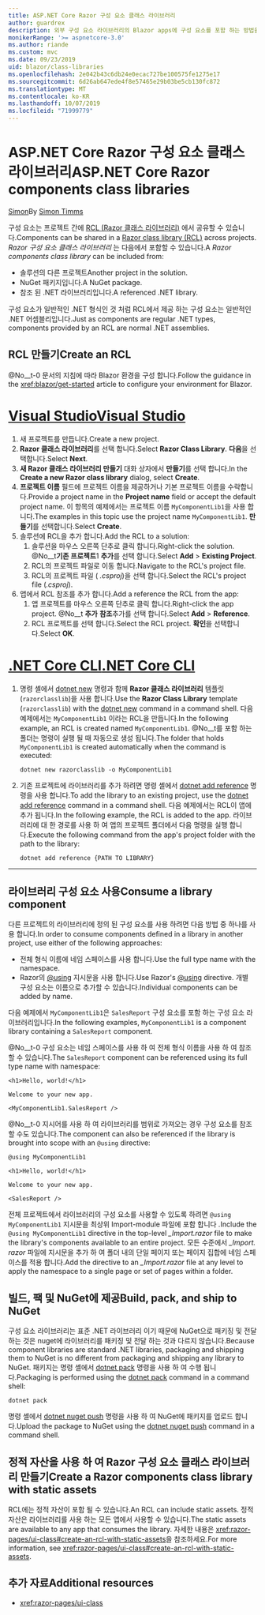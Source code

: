 ```yaml
---
title: ASP.NET Core Razor 구성 요소 클래스 라이브러리
author: guardrex
description: 외부 구성 요소 라이브러리의 Blazor apps에 구성 요소를 포함 하는 방법을 알아봅니다.
monikerRange: '>= aspnetcore-3.0'
ms.author: riande
ms.custom: mvc
ms.date: 09/23/2019
uid: blazor/class-libraries
ms.openlocfilehash: 2e042b43c6db24e0ecac727be100575fe1275e17
ms.sourcegitcommit: 6d26ab647ede4f8e57465e29b03be5cb130fc872
ms.translationtype: MT
ms.contentlocale: ko-KR
ms.lasthandoff: 10/07/2019
ms.locfileid: "71999779"
---
```

# <a name="aspnet-core-razor-components-class-libraries"></a><span data-ttu-id="71172-103">ASP.NET Core Razor 구성 요소 클래스 라이브러리</span><span class="sxs-lookup"><span data-stu-id="71172-103">ASP.NET Core Razor components class libraries</span></span>

<span data-ttu-id="71172-104">[Simon](https://github.com/stimms)</span><span class="sxs-lookup"><span data-stu-id="71172-104">By [Simon Timms](https://github.com/stimms)</span></span>

<span data-ttu-id="71172-105">구성 요소는 프로젝트 간에 [RCL (Razor 클래스 라이브러리)](xref:razor-pages/ui-class) 에서 공유할 수 있습니다.</span><span class="sxs-lookup"><span data-stu-id="71172-105">Components can be shared in a [Razor class library (RCL)](xref:razor-pages/ui-class) across projects.</span></span> <span data-ttu-id="71172-106">*Razor 구성 요소 클래스 라이브러리* 는 다음에서 포함할 수 있습니다.</span><span class="sxs-lookup"><span data-stu-id="71172-106">A *Razor components class library* can be included from:</span></span>

* <span data-ttu-id="71172-107">솔루션의 다른 프로젝트</span><span class="sxs-lookup"><span data-stu-id="71172-107">Another project in the solution.</span></span>
* <span data-ttu-id="71172-108">NuGet 패키지입니다.</span><span class="sxs-lookup"><span data-stu-id="71172-108">A NuGet package.</span></span>
* <span data-ttu-id="71172-109">참조 된 .NET 라이브러리입니다.</span><span class="sxs-lookup"><span data-stu-id="71172-109">A referenced .NET library.</span></span>

<span data-ttu-id="71172-110">구성 요소가 일반적인 .NET 형식인 것 처럼 RCL에서 제공 하는 구성 요소는 일반적인 .NET 어셈블리입니다.</span><span class="sxs-lookup"><span data-stu-id="71172-110">Just as components are regular .NET types, components provided by an RCL are normal .NET assemblies.</span></span>

## <a name="create-an-rcl"></a><span data-ttu-id="71172-111">RCL 만들기</span><span class="sxs-lookup"><span data-stu-id="71172-111">Create an RCL</span></span>

<span data-ttu-id="71172-112">@No__t-0 문서의 지침에 따라 Blazor 환경을 구성 합니다.</span><span class="sxs-lookup"><span data-stu-id="71172-112">Follow the guidance in the <xref:blazor/get-started> article to configure your environment for Blazor.</span></span>

# <a name="visual-studiotabvisual-studio"></a>[<span data-ttu-id="71172-113">Visual Studio</span><span class="sxs-lookup"><span data-stu-id="71172-113">Visual Studio</span></span>](#tab/visual-studio)

1. <span data-ttu-id="71172-114">새 프로젝트를 만듭니다.</span><span class="sxs-lookup"><span data-stu-id="71172-114">Create a new project.</span></span>
1. <span data-ttu-id="71172-115">**Razor 클래스 라이브러리**를 선택 합니다.</span><span class="sxs-lookup"><span data-stu-id="71172-115">Select **Razor Class Library**.</span></span> <span data-ttu-id="71172-116">**다음**을 선택합니다.</span><span class="sxs-lookup"><span data-stu-id="71172-116">Select **Next**.</span></span>
1. <span data-ttu-id="71172-117">**새 Razor 클래스 라이브러리 만들기** 대화 상자에서 **만들기**를 선택 합니다.</span><span class="sxs-lookup"><span data-stu-id="71172-117">In the **Create a new Razor class library** dialog, select **Create**.</span></span>
1. <span data-ttu-id="71172-118">**프로젝트 이름** 필드에 프로젝트 이름을 제공하거나 기본 프로젝트 이름을 수락합니다.</span><span class="sxs-lookup"><span data-stu-id="71172-118">Provide a project name in the **Project name** field or accept the default project name.</span></span> <span data-ttu-id="71172-119">이 항목의 예제에서는 프로젝트 이름 `MyComponentLib1`을 사용 합니다.</span><span class="sxs-lookup"><span data-stu-id="71172-119">The examples in this topic use the project name `MyComponentLib1`.</span></span> <span data-ttu-id="71172-120">**만들기**를 선택합니다.</span><span class="sxs-lookup"><span data-stu-id="71172-120">Select **Create**.</span></span>
1. <span data-ttu-id="71172-121">솔루션에 RCL을 추가 합니다.</span><span class="sxs-lookup"><span data-stu-id="71172-121">Add the RCL to a solution:</span></span>
   1. <span data-ttu-id="71172-122">솔루션을 마우스 오른쪽 단추로 클릭 합니다.</span><span class="sxs-lookup"><span data-stu-id="71172-122">Right-click the solution.</span></span> <span data-ttu-id="71172-123">@No__t**기존 프로젝트**1 **추가**를 선택 합니다.</span><span class="sxs-lookup"><span data-stu-id="71172-123">Select **Add** > **Existing Project**.</span></span>
   1. <span data-ttu-id="71172-124">RCL의 프로젝트 파일로 이동 합니다.</span><span class="sxs-lookup"><span data-stu-id="71172-124">Navigate to the RCL's project file.</span></span>
   1. <span data-ttu-id="71172-125">RCL의 프로젝트 파일 ( *.csproj*)을 선택 합니다.</span><span class="sxs-lookup"><span data-stu-id="71172-125">Select the RCL's project file (*.csproj*).</span></span>
1. <span data-ttu-id="71172-126">앱에서 RCL 참조를 추가 합니다.</span><span class="sxs-lookup"><span data-stu-id="71172-126">Add a reference the RCL from the app:</span></span>
   1. <span data-ttu-id="71172-127">앱 프로젝트를 마우스 오른쪽 단추로 클릭 합니다.</span><span class="sxs-lookup"><span data-stu-id="71172-127">Right-click the app project.</span></span> <span data-ttu-id="71172-128">@No__t **추가** **참조**추가를 선택 합니다.</span><span class="sxs-lookup"><span data-stu-id="71172-128">Select **Add** > **Reference**.</span></span>
   1. <span data-ttu-id="71172-129">RCL 프로젝트를 선택 합니다.</span><span class="sxs-lookup"><span data-stu-id="71172-129">Select the RCL project.</span></span> <span data-ttu-id="71172-130">**확인**을 선택합니다.</span><span class="sxs-lookup"><span data-stu-id="71172-130">Select **OK**.</span></span>

# <a name="net-core-clitabnetcore-cli"></a>[<span data-ttu-id="71172-131">.NET Core CLI</span><span class="sxs-lookup"><span data-stu-id="71172-131">.NET Core CLI</span></span>](#tab/netcore-cli)

1. <span data-ttu-id="71172-132">명령 셸에서 [dotnet new](/dotnet/core/tools/dotnet-new) 명령과 함께 **Razor 클래스 라이브러리** 템플릿 (`razorclasslib`)을 사용 합니다.</span><span class="sxs-lookup"><span data-stu-id="71172-132">Use the **Razor Class Library** template (`razorclasslib`) with the [dotnet new](/dotnet/core/tools/dotnet-new) command in a command shell.</span></span> <span data-ttu-id="71172-133">다음 예제에서는 `MyComponentLib1` 이라는 RCL을 만듭니다.</span><span class="sxs-lookup"><span data-stu-id="71172-133">In the following example, an RCL is created named `MyComponentLib1`.</span></span> <span data-ttu-id="71172-134">@No__t를 포함 하는 폴더는 명령이 실행 될 때 자동으로 생성 됩니다.</span><span class="sxs-lookup"><span data-stu-id="71172-134">The folder that holds `MyComponentLib1` is created automatically when the command is executed:</span></span>

   ```dotnetcli
   dotnet new razorclasslib -o MyComponentLib1
   ```

1. <span data-ttu-id="71172-135">기존 프로젝트에 라이브러리를 추가 하려면 명령 셸에서 [dotnet add reference](/dotnet/core/tools/dotnet-add-reference) 명령을 사용 합니다.</span><span class="sxs-lookup"><span data-stu-id="71172-135">To add the library to an existing project, use the [dotnet add reference](/dotnet/core/tools/dotnet-add-reference) command in a command shell.</span></span> <span data-ttu-id="71172-136">다음 예제에서는 RCL이 앱에 추가 됩니다.</span><span class="sxs-lookup"><span data-stu-id="71172-136">In the following example, the RCL is added to the app.</span></span> <span data-ttu-id="71172-137">라이브러리에 대 한 경로를 사용 하 여 앱의 프로젝트 폴더에서 다음 명령을 실행 합니다.</span><span class="sxs-lookup"><span data-stu-id="71172-137">Execute the following command from the app's project folder with the path to the library:</span></span>

   ```dotnetcli
   dotnet add reference {PATH TO LIBRARY}
   ```

---

## <a name="consume-a-library-component"></a><span data-ttu-id="71172-138">라이브러리 구성 요소 사용</span><span class="sxs-lookup"><span data-stu-id="71172-138">Consume a library component</span></span>

<span data-ttu-id="71172-139">다른 프로젝트의 라이브러리에 정의 된 구성 요소를 사용 하려면 다음 방법 중 하나를 사용 합니다.</span><span class="sxs-lookup"><span data-stu-id="71172-139">In order to consume components defined in a library in another project, use either of the following approaches:</span></span>

* <span data-ttu-id="71172-140">전체 형식 이름에 네임 스페이스를 사용 합니다.</span><span class="sxs-lookup"><span data-stu-id="71172-140">Use the full type name with the namespace.</span></span>
* <span data-ttu-id="71172-141">Razor의 [\@using](xref:mvc/views/razor#using) 지시문을 사용 합니다.</span><span class="sxs-lookup"><span data-stu-id="71172-141">Use Razor's [\@using](xref:mvc/views/razor#using) directive.</span></span> <span data-ttu-id="71172-142">개별 구성 요소는 이름으로 추가할 수 있습니다.</span><span class="sxs-lookup"><span data-stu-id="71172-142">Individual components can be added by name.</span></span>

<span data-ttu-id="71172-143">다음 예제에서 `MyComponentLib1`은 `SalesReport` 구성 요소를 포함 하는 구성 요소 라이브러리입니다.</span><span class="sxs-lookup"><span data-stu-id="71172-143">In the following examples, `MyComponentLib1` is a component library containing a `SalesReport` component.</span></span>

<span data-ttu-id="71172-144">@No__t-0 구성 요소는 네임 스페이스를 사용 하 여 전체 형식 이름을 사용 하 여 참조할 수 있습니다.</span><span class="sxs-lookup"><span data-stu-id="71172-144">The `SalesReport` component can be referenced using its full type name with namespace:</span></span>

```cshtml
<h1>Hello, world!</h1>

Welcome to your new app.

<MyComponentLib1.SalesReport />
```

<span data-ttu-id="71172-145">@No__t-0 지시어를 사용 하 여 라이브러리를 범위로 가져오는 경우 구성 요소를 참조할 수도 있습니다.</span><span class="sxs-lookup"><span data-stu-id="71172-145">The component can also be referenced if the library is brought into scope with an `@using` directive:</span></span>

```cshtml
@using MyComponentLib1

<h1>Hello, world!</h1>

Welcome to your new app.

<SalesReport />
```

<span data-ttu-id="71172-146">전체 프로젝트에서 라이브러리의 구성 요소를 사용할 수 있도록 하려면 `@using MyComponentLib1` 지시문을 최상위 Import-module 파일에 포함 합니다 *.*</span><span class="sxs-lookup"><span data-stu-id="71172-146">Include the `@using MyComponentLib1` directive in the top-level *_Import.razor* file to make the library's components available to an entire project.</span></span> <span data-ttu-id="71172-147">모든 수준에서 *_Import. razor* 파일에 지시문을 추가 하 여 폴더 내의 단일 페이지 또는 페이지 집합에 네임 스페이스를 적용 합니다.</span><span class="sxs-lookup"><span data-stu-id="71172-147">Add the directive to an *_Import.razor* file at any level to apply the namespace to a single page or set of pages within a folder.</span></span>

## <a name="build-pack-and-ship-to-nuget"></a><span data-ttu-id="71172-148">빌드, 팩 및 NuGet에 제공</span><span class="sxs-lookup"><span data-stu-id="71172-148">Build, pack, and ship to NuGet</span></span>

<span data-ttu-id="71172-149">구성 요소 라이브러리는 표준 .NET 라이브러리 이기 때문에 NuGet으로 패키징 및 전달 하는 것은 nuget에 라이브러리를 패키징 및 전달 하는 것과 다르지 않습니다.</span><span class="sxs-lookup"><span data-stu-id="71172-149">Because component libraries are standard .NET libraries, packaging and shipping them to NuGet is no different from packaging and shipping any library to NuGet.</span></span> <span data-ttu-id="71172-150">패키지는 명령 셸에서 [dotnet pack](/dotnet/core/tools/dotnet-pack) 명령을 사용 하 여 수행 됩니다.</span><span class="sxs-lookup"><span data-stu-id="71172-150">Packaging is performed using the [dotnet pack](/dotnet/core/tools/dotnet-pack) command in a command shell:</span></span>

```dotnetcli
dotnet pack
```

<span data-ttu-id="71172-151">명령 셸에서 [dotnet nuget push](/dotnet/core/tools/dotnet-nuget-push) 명령을 사용 하 여 NuGet에 패키지를 업로드 합니다.</span><span class="sxs-lookup"><span data-stu-id="71172-151">Upload the package to NuGet using the [dotnet nuget push](/dotnet/core/tools/dotnet-nuget-push) command in a command shell.</span></span>

## <a name="create-a-razor-components-class-library-with-static-assets"></a><span data-ttu-id="71172-152">정적 자산을 사용 하 여 Razor 구성 요소 클래스 라이브러리 만들기</span><span class="sxs-lookup"><span data-stu-id="71172-152">Create a Razor components class library with static assets</span></span>

<span data-ttu-id="71172-153">RCL에는 정적 자산이 포함 될 수 있습니다.</span><span class="sxs-lookup"><span data-stu-id="71172-153">An RCL can include static assets.</span></span> <span data-ttu-id="71172-154">정적 자산은 라이브러리를 사용 하는 모든 앱에서 사용할 수 있습니다.</span><span class="sxs-lookup"><span data-stu-id="71172-154">The static assets are available to any app that consumes the library.</span></span> <span data-ttu-id="71172-155">자세한 내용은 <xref:razor-pages/ui-class#create-an-rcl-with-static-assets>을 참조하세요.</span><span class="sxs-lookup"><span data-stu-id="71172-155">For more information, see <xref:razor-pages/ui-class#create-an-rcl-with-static-assets>.</span></span>

## <a name="additional-resources"></a><span data-ttu-id="71172-156">추가 자료</span><span class="sxs-lookup"><span data-stu-id="71172-156">Additional resources</span></span>

* <xref:razor-pages/ui-class>
